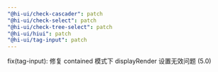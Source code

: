 ```yaml
---
"@hi-ui/check-cascader": patch
"@hi-ui/check-select": patch
"@hi-ui/check-tree-select": patch
"@hi-ui/hiui": patch
"@hi-ui/tag-input": patch
---
```


fix(tag-input): 修复 contained 模式下 displayRender 设置无效问题 (5.0)
